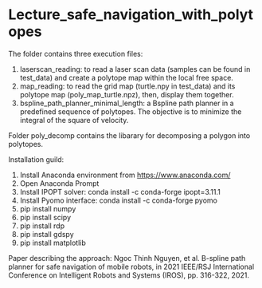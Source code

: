 # Lecture_safe_navigation_with_polytopes
The folder contains three execution files:
1) laserscan_reading: to read a laser scan data (samples can be found in test_data) and create a polytope map within the local free space.
2) map_reading: to read the grid map (turtle.npy in test_data) and its polytope map (poly_map_turtle.npz), then, display them together.
3) bspline_path_planner_minimal_length: a Bspline path planner in a predefined sequence of polytopes. The objective is to minimize the integral of the square of velocity. 


Folder poly_decomp contains the libarary for decomposing a polygon into polytopes.

Installation guild:
1) Install Anaconda environment from https://www.anaconda.com/
2) Open Anaconda Prompt
3) Install IPOPT solver: conda install -c conda-forge ipopt=3.11.1 
5) Install Pyomo interface: conda install -c conda-forge pyomo 
6) pip install numpy 
7) pip install scipy 
8) pip install rdp 
9) pip install gdspy
10) pip install matplotlib 

Paper describing the approach:
Ngoc Thinh Nguyen, et al. B-spline path planner for safe navigation of mobile robots, in 2021 IEEE/RSJ International Conference on Intelligent Robots and Systems (IROS), pp. 316-322, 2021.








  
